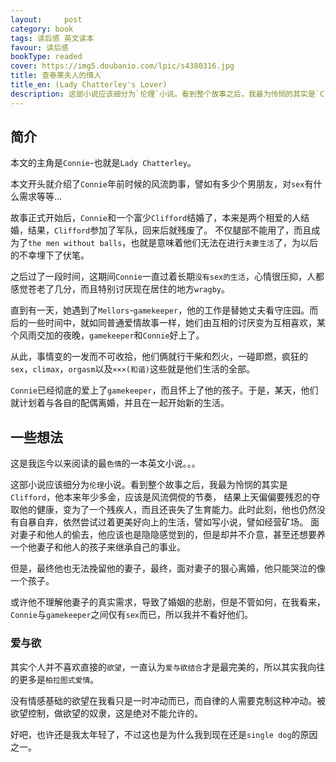 ```yaml
---
layout:     post
category: book
tags: 读后感 英文读本
favour: 读后感
bookType: readed
cover: https://img5.doubanio.com/lpic/s4380316.jpg
title: 查泰莱夫人的情人
title_en: (Lady Chatterley's Lover)
description: 这部小说应该细分为`伦理`小说。看到整个故事之后，我最为怜悯的其实是`Clifford`，他本来年少多金，应该是风流倜傥的节奏，结果上天偏偏要残忍的夺取他的健康，变为了一个残疾人，而且还丧失了生育能力。此时此刻，他也仍然没有自暴自弃，依然尝试过着更美好向上的生活，譬如写小说，譬如经营矿场。面对妻子和他人的偷去，他应该也是隐隐感觉到的，但是却并不介意，甚至还想要养一个他妻子和他人的孩子来继承自己的事业。
---
```


## 简介
本文的主角是`Connie`-也就是`Lady Chatterley`。

本文开头就介绍了`Connie`年前时候的风流韵事，譬如有多少个男朋友，对`sex`有什么需求等等...

故事正式开始后，`Connie`和一个富少`Clifford`结婚了，本来是两个相爱的人结婚，结果，`Clifford`参加了军队，回来后就残废了。
不仅腿部不能用了，而且成为了`the men without balls`，也就是意味着他们无法在进行`夫妻生活`了，为以后的不幸埋下了伏笔。

之后过了一段时间，这期间`Connie`一直过着长期`没有sex的生活`，心情很压抑，人都感觉苍老了几分，而且特别讨厌现在居住的地方`wragby`。

直到有一天，她遇到了`Mellors`-`gamekeeper`，他的工作是替她丈夫看守庄园。而后的一些时间中，就如同普通爱情故事一样，她们由互相的讨厌变为互相喜欢，某个风雨交加的夜晚，`gamekeeper`和`Connie`好上了。

从此，事情变的一发而不可收拾，他们俩就行干柴和烈火，一碰即燃，疯狂的`sex`，`climax`，`orgasm`以及`×××(和谐)`这些就是他们生活的全部。

`Connie`已经彻底的爱上了`gamekeeper`，而且怀上了他的孩子。于是，某天，他们就计划着与各自的配偶离婚，并且在一起开始新的生活。

## 一些想法
这是我迄今以来阅读的最`色情`的一本英文小说。。。

这部小说应该细分为`伦理`小说。看到整个故事之后，我最为怜悯的其实是`Clifford`，他本来年少多金，应该是风流倜傥的节奏，
结果上天偏偏要残忍的夺取他的健康，变为了一个残疾人，而且还丧失了生育能力。此时此刻，他也仍然没有自暴自弃，依然尝试过着更美好向上的生活，譬如写小说，譬如经营矿场。
面对妻子和他人的偷去，他应该也是隐隐感觉到的，但是却并不介意，甚至还想要养一个他妻子和他人的孩子来继承自己的事业。

但是，最终他也无法挽留他的妻子，最终，面对妻子的狠心离婚，他只能哭泣的像一个孩子。

或许他不理解他妻子的真实需求，导致了婚姻的悲剧，但是不管如何，在我看来，`Connie`与`gamekeeper`之间仅有`sex`而已，所以我并不看好他们。

### 爱与欲
其实个人并不喜欢直接的`欲望`，一直认为`爱与欲结合`才是最完美的，所以其实我向往的更多是`柏拉图式爱情`。

没有情感基础的欲望在我看只是一时冲动而已，而自律的人需要克制这种冲动。被欲望控制，做欲望的奴隶，这是绝对不能允许的。

好吧，也许还是我太年轻了，不过这也是为什么我到现在还是`single dog`的原因之一。




